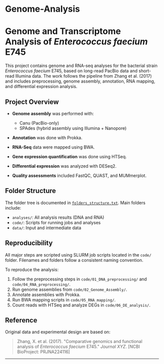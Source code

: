 # Genome-Analysis
# Genome and Transcriptome Analysis of *Enterococcus faecium* E745

This project contains genome and RNA-seq analyses for the bacterial strain *Enterococcus faecium* E745, based on long-read PacBio data and short-read Illumina data. The work follows the pipeline from Zhang et al. (2017) and includes preprocessing, genome assembly, annotation, RNA mapping, and differential expression analysis.

## Project Overview

- **Genome assembly** was performed with:
  - Canu (PacBio-only)
  - SPAdes (hybrid assembly using Illumina + Nanopore)

- **Annotation** was done with Prokka.
- **RNA-Seq** data were mapped using BWA.
- **Gene expression quantification** was done using HTSeq.
- **Differential expression** was analyzed with DESeq2.
- **Quality assessments** included FastQC, QUAST, and MUMmerplot.

## Folder Structure

The folder tree is documented in [`folders_structure.txt`](./folders_structure.txt). Main folders include:

- `analyses/`: All analysis results (DNA and RNA)
- `code/`: Scripts for running jobs and analyses
- `data/`: Input and intermediate data

## Reproducibility

All major steps are scripted using SLURM job scripts located in the `code/` folder. Filenames and folders follow a consistent naming convention.

To reproduce the analysis:
1. Follow the preprocessing steps in `code/01_DNA_preprocessing/` and `code/04_RNA_preprocessing/`.
2. Run genome assemblies from `code/02_Genome_Assembly/`.
3. Annotate assemblies with Prokka.
4. Run BWA mapping scripts in `code/05_RNA_mapping/`.
5. Count reads with HTSeq and analyze DEGs in `code/06_DE_analysis/`.

## Reference

Original data and experimental design are based on:
> Zhang, X. et al. (2017). "Comparative genomics and functional analysis of *Enterococcus faecium* E745." *Journal XYZ*. [NCBI BioProject: PRJNA224116]

---


